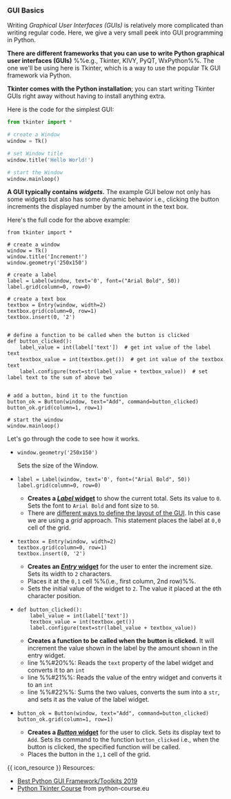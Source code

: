 ### GUI Basics

<box type="warning">

Writing _Graphical User Interfaces (GUIs)_ is relatively more complicated than writing regular code. Here, we give a very small peek into GUI programming in Python.
</box>

**There are different frameworks that you can use to write Python graphical user interfaces (GUIs)** %%e.g., Tkinter, KIVY, PyQT, WxPython%%. The one we'll be using here is Tkinter, which is a way to use the popular Tk GUI framework <tooltip content="Tk can be used via other languages too">via Python</tooltip>.

**Tkinter comes with the Python installation**; you can start writing Tkinter GUIs right away without having to install anything extra.

Here is the code for the simplest GUI:

<include src="inputOutput.md" boilerplate>
<span id="input">

```python
from tkinter import *

# create a Window
window = Tk()

# set Window title
window.title('Hello World!')

# start the Window
window.mainloop()
```

</span>
<span id="output">

<pic src="images/helloworld.png"></pic>
</span>
</include>

<p/>

**A GUI typically contains <tooltip content="elements on a GUI such as buttons, labels, text boxes are called _widgets_">_widgets_</tooltip>.** The example GUI below not only has some widgets but also has some dynamic behavior i.e., clicking the button increments the displayed number by the amount in the text box.

<include src="inputOutput.md" boilerplate>
<span id="input">

<pic src="images/increment1.png"></pic>
</span>
<span id="output">

<pic src="images/increment2.png"></pic>
</span>
</include>

<p/>

Here's the full code for the above example:
```python{highlight-lines="3,8,12,18,25,29"}
from tkinter import *

# create a window
window = Tk()
window.title('Increment!')
window.geometry('250x150')

# create a label
label = Label(window, text='0', font=("Arial Bold", 50))
label.grid(column=0, row=0)

# create a text box
textbox = Entry(window, width=2)
textbox.grid(column=0, row=1)
textbox.insert(0, '2')


# define a function to be called when the button is clicked
def button_clicked():
    label_value = int(label['text'])  # get int value of the label text
    textbox_value = int(textbox.get())  # get int value of the textbox text
    label.configure(text=str(label_value + textbox_value))  # set label text to the sum of above two


# add a button, bind it to the function
button_ok = Button(window, text="Add", command=button_clicked)
button_ok.grid(column=1, row=1)

# start the window
window.mainloop()
```

Let's go through the code to see how it works.

* ```python{start-from=6}
  window.geometry('250x150')
  ```
  Sets the size of the Window.<p/>

* ```python{start-from=9}
  label = Label(window, text='0', font=("Arial Bold", 50))
  label.grid(column=0, row=0)
  ```
  * **Creates a [_Label_ widget](https://www.python-course.eu/tkinter_labels.php)** to show the current total. Sets its value to `0`. Sets the font to `Arial Bold` and font size to `50`.
  * There are [different ways to define the <tooltip content="i.e., where widgets are placed">layout</tooltip> of the GUI](https://www.python-course.eu/tkinter_layout_management.php). In this case we are using a <tooltip content="It places the widgets in a 2-dimensional table, which consists of a number of rows and columns. The position of a widget is defined by a row and a column number.">_grid_ approach</tooltip>. This statement places the label at `0,0` cell of the grid.<p/>

* ```python{start-from=13}
  textbox = Entry(window, width=2)
  textbox.grid(column=0, row=1)
  textbox.insert(0, '2')
  ```
  * **Creates an [_Entry_ widget](https://www.python-course.eu/tkinter_entry_widgets.php)** for the user to enter the increment size. Sets its width to `2` characters.
  * Places it at the `0,1` cell %%(i.e., first column, 2nd row)%%.
  * Sets the initial value of the widget to `2`. The value it placed at the `0`th character position.<p/>

* ```python{start-from=19}
  def button_clicked():
      label_value = int(label['text'])
      textbox_value = int(textbox.get())
      label.configure(text=str(label_value + textbox_value))
  ```
  * **Creates a function to be called when the button is clicked.** It will increment the value shown in the label by the amount shown in the entry widget.
  * line %%#20%%: Reads the `text` property of the label widget and converts it to an `int`
  * line %%#21%%: Reads the value of the entry widget and converts it to an `int`
  * line %%#22%%: Sums the two values, converts the sum into a `str`, and sets it as the value of the label widget.<p/>

* ```python{start-from=26}
  button_ok = Button(window, text="Add", command=button_clicked)
  button_ok.grid(column=1, row=1)
  ```
  * **Creates a [_Button_ widget](https://www.python-course.eu/tkinter_buttons.php)** for the user to click. Sets its display text to `Add`. Sets its command to the function `button_clicked` i.e., when the button is clicked, the specified function will be called.
  * Places the button in the `1,1` cell of the grid.

{{ icon_resource }} Resources:
* [Best Python GUI Framework/Toolkits 2019](https://techsore.com/best-python-gui/)
* [Python Tkinter Course](https://www.python-course.eu/python_tkinter.php) from python-course.eu
